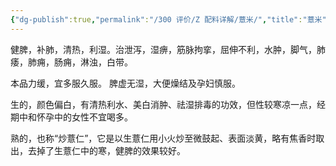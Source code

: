 ```yaml
---
{"dg-publish":true,"permalink":"/300 评价/Z 配料详解/薏米/","title":"薏米","created":"2023-04-27T09:50:49.270+08:00","updated":"2024-01-12T12:04:35.281+08:00"}
---
```



健脾，补肺，清热，利湿。治泄泻，湿痹，筋脉拘挛，屈伸不利，水肿，脚气，肺痿，肺痈，肠痈，淋浊，白带。

本品力缓，宜多服久服。
脾虚无湿，大便燥结及孕妇慎服。

生的，颜色偏白，有清热利水、美白消肿、祛湿排毒的功效，但性较寒凉一点，经期中和怀孕中的女性不宜喝多。

熟的，也称“炒薏仁”，它是以生薏仁用小火炒至微鼓起、表面淡黄，略有焦香时取出，去掉了生薏仁中的寒，健脾的效果较好。